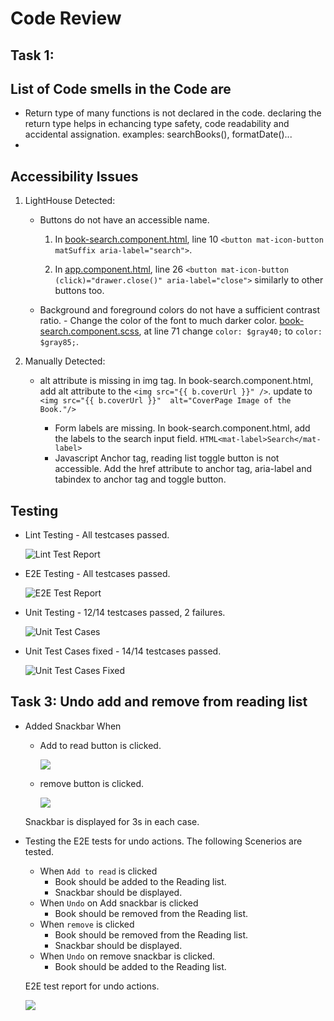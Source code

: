 # Code Review 


## Task 1:

  ## List of Code smells in the Code are
  * Return type of many functions is not declared in the code. declaring the return type helps in echancing type safety, code readability and accidental assignation. 
        examples: searchBooks(), formatDate()...
  * 
    
## Accessibility Issues
  1. LightHouse Detected:
     * Buttons do not have an accessible name.
       1. In [book-search.component.html](./libs/books/feature/src/lib/book-search/book-search.component.html), line 10
         `<button mat-icon-button matSuffix aria-label="search">`.
       
       2. In [app.component.html](./apps/okreads/browser/src/app/app.component.html), line 26
            `<button mat-icon-button (click)="drawer.close()" aria-label="close">`
            similarly to other buttons too.

     * Background and foreground colors do not have a sufficient contrast ratio.
            - Change the color of the font to much darker color.
            [book-search.component.scss](./libs/books/feature/src/lib/book-search/book-search.component.scss), at line 71 change `color: $gray40;` to `color: $gray85;`.
    
  2. Manually Detected:
      * alt attribute is missing in img tag.
            In book-search.component.html, add alt attribute to the `<img src="{{ b.coverUrl }}" />`. 
            update to `<img src="{{ b.coverUrl }}"  alt="CoverPage Image of the Book."/>`

        * Form labels are missing.
            In book-search.component.html, add the labels to the search input field.
            `HTML<mat-label>Search</mat-label>`
        * Javascript Anchor tag, reading list toggle button is not accessible. 
            Add the href attribute to anchor tag, aria-label and tabindex to anchor tag and toggle button.

## Testing
* Lint Testing - All testcases passed.
  
  ![Lint Test Report](./screencapture-Lint_Test_Report.png)
  
* E2E Testing - All testcases passed.
  
  ![E2E Test Report](./screencapture-E2E_Test_Report.png)
  
* Unit Testing - 12/14 testcases passed, 2 failures.
  
  ![Unit Test Cases](./screencapture-Unit_Test_Report.png)
  
* Unit Test Cases fixed - 14/14 testcases passed.
  
  ![Unit Test Cases Fixed](./screencapture-Unit_Test_Fix.png)


## Task 3: Undo add and remove from reading list
* Added Snackbar When
    * Add to read button is clicked.

        ![](./screencapture-Add_Snackbar.png)

    * remove button is clicked.

        ![](./screencapture-Remove_Snackbar.png)

    Snackbar is displayed for 3s in each case.

* Testing the E2E tests for undo actions.
    The following Scenerios are tested.
    * When `Add to read` is clicked
        - Book should be added to the Reading list.
        - Snackbar should be displayed.
    * When `Undo` on Add snackbar is clicked
        - Book should be removed from the Reading list.
    * When `remove` is clicked
        - Book should be removed from the Reading list.
        - Snackbar should be displayed.
    * When `Undo` on remove snackbar is clicked.
        - Book should be added to the Reading list. 

    E2E test report for undo actions.

    ![](./screencapture-E2E_UndoAction.png)